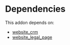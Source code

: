# Dependencies

This addon depends on:

- [website_crm](https://github.com/bringout/oca-ocb-website/tree/d4409ad46e8021555059a5fb87598f6d572458a3/odoo-bringout-oca-ocb-website_crm)
- [website_legal_page](https://github.com/bringout/oca-website)
